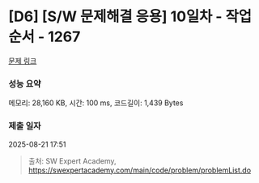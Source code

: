 # [D6] [S/W 문제해결 응용] 10일차 - 작업순서 - 1267 

[문제 링크](https://swexpertacademy.com/main/code/problem/problemDetail.do?contestProbId=AV18TrIqIwUCFAZN) 

### 성능 요약

메모리: 28,160 KB, 시간: 100 ms, 코드길이: 1,439 Bytes

### 제출 일자

2025-08-21 17:51



> 출처: SW Expert Academy, https://swexpertacademy.com/main/code/problem/problemList.do